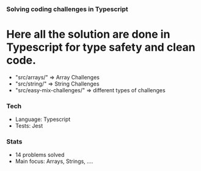 ### Solving coding challenges in Typescript

# Here all the solution are done in Typescript for type safety and clean code.

- "src/arrays/" => Array Challenges
- "src/string/" => String Challenges
- "src/easy-mix-challenges/" => different types of challenges

### Tech

- Language: Typescript
- Tests: Jest

### Stats

- 14 problems solved
- Main focus: Arrays, Strings, ....
